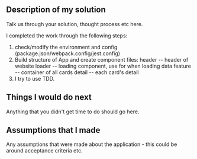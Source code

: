 ## Description of my solution

Talk us through your solution, thought process etc here.

I completed the work through the following steps:
1. check/modify the environment and config (package.json/webpack.config/jest.config)
2. Build structure of App and create component files:
   header -- header of website
   loader -- loading component, use for when loading data
   feature -- container of all cards
   detail -- each card's detail
3. I try to use TDD.  

## Things I would do next

Anything that you didn't get time to do should go here.

## Assumptions that I made

Any assumptions that were made about the application - this could be around acceptance criteria etc.
